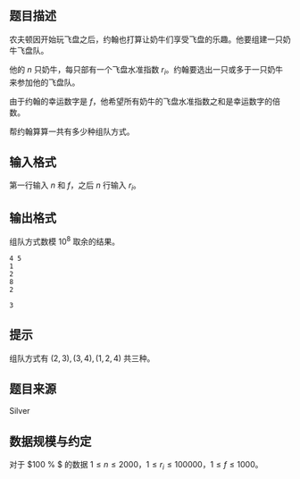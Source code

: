 ## 题目描述

农夫顿因开始玩飞盘之后，约翰也打算让奶牛们享受飞盘的乐趣。他要组建一只奶牛飞盘队。

他的 $n$ 只奶牛，每只部有一个飞盘水准指数 $r_i$。约翰要选出一只或多于一只奶牛来参加他的飞盘队。

由于约翰的幸运数字是 $f$，他希望所有奶牛的飞盘水准指数之和是幸运数字的倍数。

帮约翰算算一共有多少种组队方式。
## 输入格式

第一行输入 $n$ 和 $f$，之后 $n$ 行输入 $r_i$。

## 输出格式

组队方式数模 $10 ^ 8$ 取余的结果。

```input1
4 5
1
2
8
2
```

```output1
3
```

## 提示

组队方式有 $(2,3),(3,4),(1,2,4)$ 共三种。

## 题目来源

Silver

## 数据规模与约定

对于 $100 \% $ 的数据 $1 \le n \le 2000$，$1 \le r_i \le 100000$，$1 \le f \le 1000$。